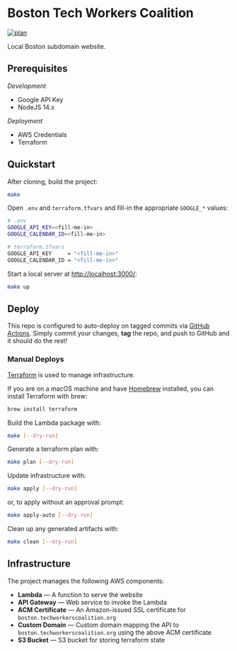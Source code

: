 # Boston Tech Workers Coalition

[![plan](https://github.com/techworkersco/twc-site-boston/actions/workflows/plan.yml/badge.svg)](https://github.com/techworkersco/twc-site-boston/actions/workflows/plan.yml)

Local Boston subdomain website.

## Prerequisites

_Development_

- Google API Key
- NodeJS 14.x

_Deployment_

- AWS Credentials
- Terraform

## Quickstart

After cloning, build the project:

```bash
make
```

Open `.env` and `terraform.tfvars` and fill-in the appropriate `GOOGLE_*` values:

```bash
# .env
GOOGLE_API_KEY=<fill-me-in>
GOOGLE_CALENDAR_ID=<fill-me-in>
```

```bash
# terraform.tfvars
GOOGLE_API_KEY     = "<fill-me-in>"
GOOGLE_CALENDAR_ID = "<fill-me-in>"
```

Start a local server at [http://localhost:3000/](http://localhost:3000/):

```bash
make up
```

## Deploy

This repo is configured to auto-deploy on tagged commits via [GitHub Actions](https://github.com/techworkersco/twc-site-boston/actions). Simply commit your changes, **tag** the repo, and push to GitHub and it should do the rest!

### Manual Deploys

[Terraform](https://terraform.io) is used to manage infrastructure.

If you are on a macOS machine and have [Homebrew](https://brew.sh/) installed, you can install Terraform with brew:

```bash
brew install terraform
```

Build the Lambda package with:

```bash
make [--dry-run]
```

Generate a terraform plan with:

```bash
make plan [--dry-run]
```

Update infrastructure with:

```bash
make apply [--dry-run]
```

or, to apply without an approval prompt:

```bash
make apply-auto [--dry-run]
```

Clean up any generated artifacts with:

```bash
make clean [--dry-run]
```

## Infrastructure

The project manages the following AWS components:

- **Lambda** — A function to serve the website
- **API Gateway** — Web service to invoke the Lambda
- **ACM Certificate** — An Amazon-issued SSL certificate for `boston.techworkerscoalition.org`
- **Custom Domain** — Custom domain mapping the API to `boston.techworkerscoalition.org` using the above ACM certificate
- **S3 Bucket** — S3 bucket for storing terraform state

